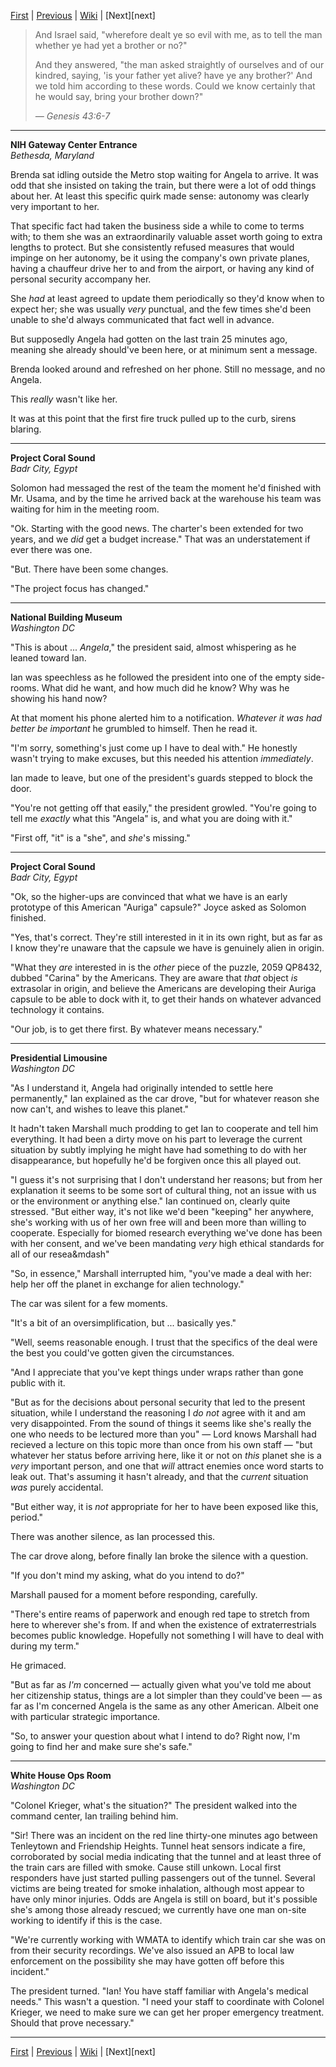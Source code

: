 [First][first] | [Previous][prev] | [Wiki][wiki] | [Next][next]

> And Israel said, "wherefore dealt ye so evil with me, as to tell the man whether ye had yet a brother or no?"
> 
> And they answered, "the man asked straightly of ourselves and of our kindred, saying, 'is your father yet alive? have ye any brother?'
> And we told him according to these words.
> Could we know certainly that he would say, bring your brother down?"
> 
> _&mdash; Genesis 43:6-7_

--------

**NIH Gateway Center Entrance**  
*Bethesda, Maryland*

Brenda sat idling outside the Metro stop waiting for Angela to arrive.
It was odd that she insisted on taking the train,
  but there were a lot of odd things about her.
At least this specific quirk made sense:
  autonomy was clearly very important to her.

That specific fact had taken the business side a while to come to terms with;
  to them she was an extraordinarily valuable asset worth going to extra lengths to protect.
But she consistently refused measures that would impinge on her autonomy,
  be it using the company's own private planes,
  having a chauffeur drive her to and from the airport,
  or having any kind of personal security accompany her.

She _had_ at least agreed to update them periodically so they'd know when to expect her;
  she was usually _very_ punctual,
  and the few times she'd been unable to she'd always communicated that fact well in advance.

But supposedly Angela had gotten on the last train 25 minutes ago,
  meaning she already should've been here, or at minimum sent a message.

Brenda looked around and refreshed on her phone.
Still no message, and no Angela.

This _really_ wasn't like her.

It was at this point that the first fire truck pulled up to the curb, sirens blaring.

--------
**Project Coral Sound**  
*Badr City, Egypt*

Solomon had messaged the rest of the team the moment he'd finished with Mr. Usama,
  and by the time he arrived back at the warehouse his team was waiting for him in the meeting room.

"Ok. Starting with the good news.
The charter's been extended for two years, and we _did_ get a budget increase."
That was an understatement if ever there was one.

"But. There have been some changes.

"The project focus has changed."

--------
**National Building Museum**  
*Washington DC*

"This is about ... _Angela_," the president said,
  almost whispering as he leaned toward Ian.

Ian was speechless as he followed the president into one of the empty side-rooms.
What did he want, and how much did he know?
Why was he showing his hand now?

At that moment his phone alerted him to a notification.
_Whatever it was had better be important_ he grumbled to himself.
Then he read it.

"I'm sorry, something's just come up I have to deal with."
He honestly wasn't trying to make excuses, but this needed his attention _immediately_.

Ian made to leave, but one of the president's guards stepped to block the door.

"You're not getting off that easily," the president growled.
"You're going to tell me _exactly_ what this "Angela" is, and what you are doing with it."

"First off, "it" is a "she", and _she_'s missing."

--------
**Project Coral Sound**  
*Badr City, Egypt*

"Ok, so the higher-ups are convinced that what we have is an early prototype of this American "Auriga" capsule?"
Joyce asked as Solomon finished.

"Yes, that's correct.
They're still interested in it in its own right,
  but as far as I know they're unaware that the capsule we have is genuinely alien in origin.

"What they _are_ interested in is the _other_ piece of the puzzle,
  2059 QP8432, dubbed "Carina" by the Americans.
They are aware that _that_ object _is_ extrasolar in origin,
  and believe the Americans are developing their Auriga capsule to be able to dock with it,
  to get their hands on whatever advanced technology it contains.

"Our job, is to get there first.
By whatever means necessary."

--------
**Presidential Limousine**  
*Washington DC*

"As I understand it, Angela had originally intended to settle here permanently,"
  Ian explained as the car drove,
  "but for whatever reason she now can't, and wishes to leave this planet."

It hadn't taken Marshall much prodding to get Ian to cooperate and tell him everything.
It had been a dirty move on his part to leverage the current situation
  by subtly implying he might have had something to do with her disappearance,
  but hopefully he'd be forgiven once this all played out.
  
"I guess it's not surprising that I don't understand her reasons;
  but from her explanation it seems to be some sort of cultural thing,
  not an issue with us or the environment or anything else."
Ian continued on, clearly quite stressed.
"But either way, it's not like we'd been "keeping" her anywhere,
  she's working with us of her own free will and been more than willing to cooperate.
Especially for biomed research everything we've done has been with her consent, and
  we've been mandating _very_ high ethical standards for all of our resea&mdash"

"So, in essence," Marshall interrupted him, "you've made a deal with her: help her off the planet in exchange for alien technology."

The car was silent for a few moments.

"It's a bit of an oversimplification, but ... basically yes."

"Well, seems reasonable enough.
I trust that the specifics of the deal were the best you could've gotten given the circumstances.

"And I appreciate that you've kept things under wraps rather than gone public with it.

"But as for the decisions about personal security that led to the present situation,
  while I understand the reasoning I _do not_ agree with it and am very disappointed.
From the sound of things it seems like she's really the one who needs to be lectured more than you" &mdash;
  Lord knows Marshall had recieved a lecture on this topic more than once from his own staff &mdash;
  "but whatever her status before arriving here,
  like it or not on _this_ planet she is a _very_ important person,
  and one that _will_ attract enemies once word starts to leak out.
That's assuming it hasn't already, and that the _current_ situation _was_ purely accidental.

"But either way, it is _not_ appropriate for her to have been exposed like this, period."

There was another silence, as Ian processed this.

The car drove along, before finally Ian broke the silence with a question.

"If you don't mind my asking, what do you intend to do?"

Marshall paused for a moment before responding, carefully.

"There's entire reams of paperwork and enough red tape to stretch from here to wherever she's from.
If and when the existence of extraterrestrials becomes public knowledge.
Hopefully not something I will have to deal with during my term."

He grimaced.

"But as far as _I'm_ concerned &mdash; 
  actually given what you've told me about her citizenship status,
  things are a lot simpler than they could've been &mdash;
  as far as I'm concerned Angela is the same as any other American.
Albeit one with particular strategic importance.

"So, to answer your question about what I intend to do?
Right now, I'm going to find her and make sure she's safe."

--------
**White House Ops Room**  
*Washington DC*

"Colonel Krieger, what's the situation?"
The president walked into the command center,
  Ian trailing behind him.

"Sir! There was an incident on the red line thirty-one minutes ago between Tenleytown and Friendship Heights.
Tunnel heat sensors indicate a fire,
  corroborated by social media indicating that the tunnel and at least three of the train cars are filled with smoke.
Cause still unkown.
Local first responders have just started pulling passengers out of the tunnel.
Several victims are being treated for smoke inhalation,
  although most appear to have only minor injuries.
Odds are Angela is still on board,
  but it's possible she's among those already rescued;
  we currently have one man on-site working to identify if this is the case.

"We're currently working with WMATA to identify which train car she was on from their security recordings.
We've also issued an APB to local law enforcement on the possibility she may have gotten off before this incident."

The president turned.
"Ian! You have staff familiar with Angela's medical needs."
This wasn't a question.
"I need your staff to coordinate with Colonel Krieger,
  we need to make sure we can get her proper emergency treatment.
Should that prove necessary."

--------

[First][first] | [Previous][prev] | [Wiki][wiki] | [Next][next]

[first]: https://www.reddit.com/r/HFY/comments/7iqrcn/wheels_within_wheels/
[prev]: https://www.reddit.com/r/HFY/comments/bjxdl6/wheels_within_wheels_espionage_14/
[wiki]: https://www.reddit.com/r/HFY/wiki/series/wheels_within_wheels
